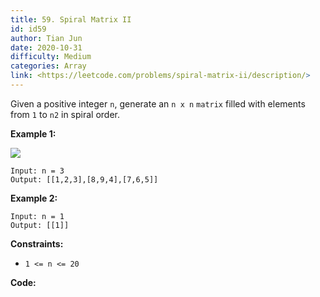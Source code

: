 ```yaml
---
title: 59. Spiral Matrix II
id: id59
author: Tian Jun
date: 2020-10-31
difficulty: Medium
categories: Array
link: <https://leetcode.com/problems/spiral-matrix-ii/description/>
---
```


Given a positive integer `n`, generate an `n x n` `matrix` filled with
elements from `1` to `n2` in spiral order.



**Example 1:**

![](https://assets.leetcode.com/uploads/2020/11/13/spiraln.jpg)
            
	Input: n = 3    
	Output: [[1,2,3],[8,9,4],[7,6,5]]    

**Example 2:**
            
	Input: n = 1    
	Output: [[1]]    



**Constraints:**

  * `1 <= n <= 20`


**Code:**

